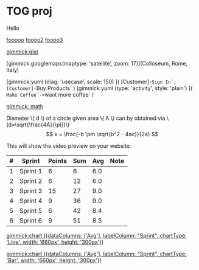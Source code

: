 TOG proj
========


Hello

[fooooo](/myprojects/index_2.md)
[foooo2](myprojects/index_2.md)
[foooo3](index_2.md)


[gimmick:gist](5641564)

[gimmick:googlemaps(maptype: 'satellite', zoom: 17)](Colloseum, Rome, Italy)

[gimmick:yuml (diag: 'usecase', scale: 150) ]( [Customer]-`Sign In´, [Customer]-`Buy Products´ )
[gimmick:yuml (type: 'activity', style: 'plain') ]( `Make Coffee´->`want more coffee´ )

[gimmick: math]()

Diameter \\( d \\) of a circle given area \\( A \\) can by obtained via \\(d=\sqrt{\frac{4A}{\pi}}\\)
$$ x = \frac{-b \pm \sqrt{b^2 - 4ac}}{2a} $$

This will show the video preview on your website:

| #  | Sprint          | Points | Sum | Avg  | Note |
| -  | --------        |------- | --- | ---- | ---- |
| 1  | Sprint 1        | 6      | 6   | 6.0  | |
| 2  | Sprint 2        | 6      | 12  | 6.0  | |
| 3  | Sprint 3        | 15     | 27  | 9.0  | |
| 4  | Sprint 4        | 9      | 36  | 9.0  | |
| 5  | Sprint 5        | 6      | 42  | 8.4  | |
| 6  | Sprint 6        | 9      | 51  | 8.5  | |

[gimmick:chart ({dataColumns: ['Avg'], labelColumn: "Sprint", chartType: 'Line', width: '660px', height: '300px'})]()

[gimmick:chart ({dataColumns: ['Avg'], labelColumn: "Sprint", chartType: 'Bar', width: '660px', height: '300px'})]()
